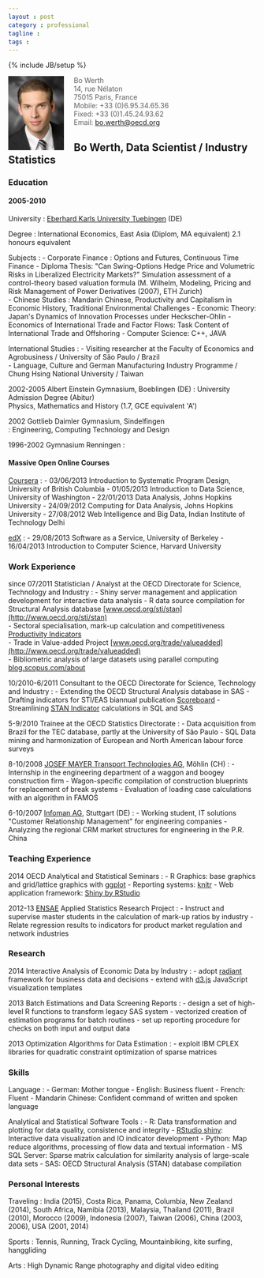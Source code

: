 ```yaml
---
layout : post
category : professional
tagline :
tags :
---
```

{% include JB/setup %}


<div style="float: left; margin-right: 20px">
    <img src="/assets/images/photographs/portrait_application_h150.jpg" alt="Your alt text" title="Title"/>
</div>

>   Bo Werth  
>   14, rue Nélaton  
>   75015 Paris, France  
>   Mobile: +33 (0)6.95.34.65.36  
>   Fixed: +33 (0)1.45.24.93.62  
>   Email: [bo.werth@oecd.org](mailto:bo.werth@oecd.org)

## Bo Werth, Data Scientist / Industry Statistics

### Education

#### 2005-2010

University
:   [Eberhard Karls University Tuebingen](http://www.uni-tuebingen.de/en/faculties/wirtschafts-und-sozialwissenschaftliche-fakultaet/faecher/wirtschaftswissenschaft/fachbereich.html) (DE)

Degree
:   International Economics, East Asia (Diplom, MA equivalent) 2.1 honours equivalent  

Subjects
:   - Corporate Finance : Options and Futures, Continuous Time Finance
    -	Diploma Thesis: "Can Swing-Options Hedge Price and Volumetric Risks in Liberalized Electricity Markets?" Simulation assessment of a control-theory based valuation formula (M. Wilhelm, Modeling, Pricing and Risk Management of Power Derivatives (2007), ETH Zurich)  
    - Chinese Studies : Mandarin Chinese, Productivity and Capitalism in Economic History, Traditional Environmental Challenges
    - Economic Theory: Japan's Dynamics of Innovation Processes under Heckscher-Ohlin
    - Economics of International Trade and Factor Flows: Task Content of International Trade and Offshoring
    - Computer Science: C++, JAVA

International Studies
:   - Visiting researcher at the Faculty of Economics and Agrobusiness / University of São Paulo / Brazil  
    - Language, Culture and German Manufacturing Industry Programme / Chung Hsing National University / Taiwan

2002-2005 Albert Einstein Gymnasium, Boeblingen (DE)
:	  University Admission Degree (Abitur)  
    Physics, Mathematics and History (1.7, GCE equivalent 'A')

2002 Gottlieb Daimler Gymnasium, Sindelfingen  
:   Engineering, Computing Technology and Design

1996-2002 Gymnasium Renningen
:

#### Massive Open Online Courses

[Coursera](https://www.coursera.org)
:   - 03/06/2013 Introduction to Systematic Program Design, University of British Columbia
    - 01/05/2013 Introduction to Data Science, University of Washington
    - 22/01/2013 Data Analysis, Johns Hopkins University
    - 24/09/2012 Computing for Data Analysis, Johns Hopkins University
    - 27/08/2012 Web Intelligence and Big Data, Indian Institute of Technology Delhi

[edX](https://www.edx.org/)
:   - 29/08/2013 Software as a Service, University of Berkeley
    - 16/04/2013 Introduction to Computer Science, Harvard University

### Work Experience

since 07/2011 Statistician / Analyst at the OECD Directorate for Science, Technology and Industry
:   - Shiny server management and application development for interactive data analysis
    -	R data source compilation for Structural Analysis database [www.oecd.org/sti/stan](http://www.oecd.org/sti/stan)  
    - Sectoral specialisation, mark-up calculation and competitiveness [Productivity Indicators](http://dx.doi.org/10.1787/pdtvy-2013-en)  
    - Trade in Value-added Project [www.oecd.org/trade/valueadded](http://www.oecd.org/trade/valueadded)  
    - Bibliometric analysis of large datasets using parallel computing [blog.scopus.com/about](http://blog.scopus.com/about)

10/2010-6/2011 Consultant to the OECD Directorate for Science, Technology and Industry
:   - Extending the OECD Structural Analysis database in SAS
    - Drafting indicators for STI/EAS biannual publication [Scoreboard](http://dx.doi.org/10.1787/sti_scoreboard-2013-en)
    - Streamlining [STAN Indicator](http://www.oecd.org/sti/stan/indicators) calculations in SQL and SAS

5-9/2010 Trainee at the OECD Statistics Directorate
:   - Data acquisition from Brazil for the TEC database, partly at the University of São Paulo
    - SQL Data mining and harmonization of European and North American labour force surveys

8-10/2008 [JOSEF MAYER Transport Technologies AG](http://www.josef-meyer.ch), Möhlin (CH)
:   - Internship in the engineering department of a waggon and boogey construction firm
    - Wagon-specific compilation of construction blueprints for replacement of break systems
    - Evaluation of loading case calculations with an algorithm in FAMOS

6-10/2007 [Infoman AG](http://www.infoman.de/en), Stuttgart (DE)
:   - Working student, IT solutions "Customer Relationship Management" for engineering companies
    - Analyzing the regional CRM market structures for engineering in the P.R. China

### Teaching Experience

2014 OECD Analytical and Statistical Seminars
:   - R Graphics: base graphics and grid/lattice graphics with [ggplot](http://ggplot2.org/)
    - Reporting systems: [knitr](http://yihui.name/knitr/)
    - Web application framework: [Shiny by RStudio](http://shiny.rstudio.com/)

2012-13 [ENSAE](http://www.ensae.fr/) Applied Statistics Research Project
:   - Instruct and supervise master students in the calculation of mark-up ratios by industry
    - Relate regression results to indicators for product market regulation and network industries

### Research

2014 Interactive Analysis of Economic Data by Industry
:   - adopt [radiant](http://vnijs.github.io/radiant/) framework for business data and decisions
    - extend with [d3.js](http://d3js.org/) JavaScript visualization templates

2013 Batch Estimations and Data Screening Reports
:   - design a set of high-level R functions to transform legacy SAS system
    - vectorized creation of estimation programs for batch routines
    - set up reporting procedure for checks on both input and output data

2013 Optimization Algorithms for Data Estimation
:   - exploit IBM CPLEX libraries for quadratic constraint optimization of sparse matrices

### Skills

Language
:   - German: Mother tongue
    - English: Business fluent
    - French: Fluent
    - Mandarin Chinese: Confident command of written and spoken language

Analytical and Statistical Software Tools
:   - R: Data transformation and plotting for data quality, consistence and integrity
    - [RStudio shiny](http://www.rstudio.com/shiny/):	Interactive data visualization and IO indicator development
    - Python:	Map reduce algorithms, processing of flow data and textual information
    - MS SQL Server: Sparse matrix calculation for similarity analysis of large-scale data sets
    - SAS: OECD Structural Analysis (STAN) database compilation

### Personal Interests

Traveling
:   India (2015), Costa Rica, Panama, Columbia, New Zealand (2014), South Africa, Namibia (2013), Malaysia, Thailand (2011), Brazil (2010), Morocco (2009), Indonesia (2007), Taiwan (2006), China (2003, 2006), USA (2001, 2014)

Sports
:  	Tennis, Running, Track Cycling, Mountainbiking, kite surfing, hanggliding

Arts
:  	High Dynamic Range photography and digital video editing
